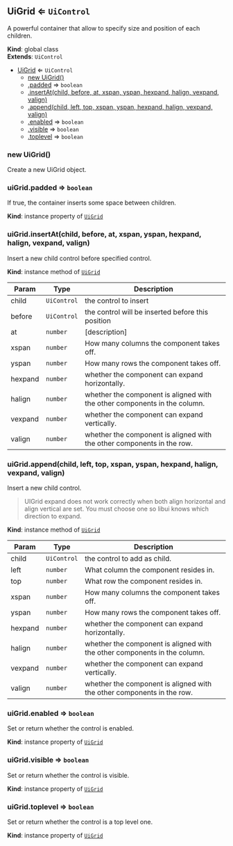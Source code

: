 <a name="UiGrid"></a>

## UiGrid ⇐ <code>UiControl</code>
A powerful container that allow to specify size and position of each children.

**Kind**: global class  
**Extends**: <code>UiControl</code>  

* [UiGrid](#UiGrid) ⇐ <code>UiControl</code>
    * [new UiGrid()](#new_UiGrid_new)
    * [.padded](#UiGrid+padded) ⇒ <code>boolean</code>
    * [.insertAt(child, before, at, xspan, yspan, hexpand, halign, vexpand, valign)](#UiGrid+insertAt)
    * [.append(child, left, top, xspan, yspan, hexpand, halign, vexpand, valign)](#UiGrid+append)
    * [.enabled](#) ⇒ <code>boolean</code>
    * [.visible](#) ⇒ <code>boolean</code>
    * [.toplevel](#) ⇒ <code>boolean</code>

<a name="new_UiGrid_new"></a>

### new UiGrid()
Create a new UiGrid object.

<a name="UiGrid+padded"></a>

### uiGrid.padded ⇒ <code>boolean</code>
If true, the container inserts some space between children.

**Kind**: instance property of [<code>UiGrid</code>](#UiGrid)  
<a name="UiGrid+insertAt"></a>

### uiGrid.insertAt(child, before, at, xspan, yspan, hexpand, halign, vexpand, valign)
Insert a new child control before specified control.

**Kind**: instance method of [<code>UiGrid</code>](#UiGrid)  

| Param | Type | Description |
| --- | --- | --- |
| child | <code>UiControl</code> | the control to insert |
| before | <code>UiControl</code> | the control will be inserted before this position |
| at | <code>number</code> | [description] |
| xspan | <code>number</code> | How many columns the component takes off. |
| yspan | <code>number</code> | How many rows the component takes off. |
| hexpand | <code>number</code> | whether the component can expand horizontally. |
| halign | <code>number</code> | whether the component is aligned with the other 	 components in the column. |
| vexpand | <code>number</code> | whether the component can expand vertically. |
| valign | <code>number</code> | whether the component is aligned with the other 	 components in the row. |

<a name="UiGrid+append"></a>

### uiGrid.append(child, left, top, xspan, yspan, hexpand, halign, vexpand, valign)
Insert a new child control.

> UIGrid expand does not work correctly when both align horizontal and align
vertical are set. You must choose one so libui knows which direction to expand.

**Kind**: instance method of [<code>UiGrid</code>](#UiGrid)  

| Param | Type | Description |
| --- | --- | --- |
| child | <code>UiControl</code> | the control to add as child. |
| left | <code>number</code> | What column the component resides in. |
| top | <code>number</code> | What row the component resides in. |
| xspan | <code>number</code> | How many columns the component takes off. |
| yspan | <code>number</code> | How many rows the component takes off. |
| hexpand | <code>number</code> | whether the component can expand horizontally. |
| halign | <code>number</code> | whether the component is aligned with the other components in the column. |
| vexpand | <code>number</code> | whether the component can expand vertically. |
| valign | <code>number</code> | whether the component is aligned with the other components in the row. |

<a name=""></a>

### uiGrid.enabled ⇒ <code>boolean</code>
Set or return whether the control is enabled.

**Kind**: instance property of [<code>UiGrid</code>](#UiGrid)  
<a name=""></a>

### uiGrid.visible ⇒ <code>boolean</code>
Set or return whether the control is visible.

**Kind**: instance property of [<code>UiGrid</code>](#UiGrid)  
<a name=""></a>

### uiGrid.toplevel ⇒ <code>boolean</code>
Set or return whether the control is a top level one.

**Kind**: instance property of [<code>UiGrid</code>](#UiGrid)  
